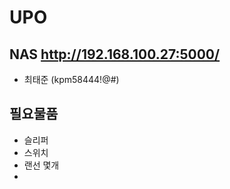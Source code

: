 # UPO

## NAS http://192.168.100.27:5000/
  - 최태준 (kpm58444!@#)
## 필요물품
  - 슬리퍼
  - 스위치
  - 랜선 몇개
  - 
